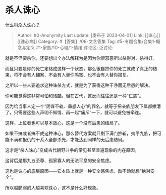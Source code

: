 # 杀人诛心
[什么叫杀人诛心？](https://www.zhihu.com/question/378231496/answer/2963036232)

> Author: #0-Anonymity
> Last update: [发布于 2023-04-01]
> Link: [[诛心]] [[诛心病]]
> Category: #【答集】/08-文艺答集 
> Tag: #5-专题合集/合集1-概念与定义 #1-家族/1D-心理/1-情绪
> 评论区:
> 泛讨论:

就是不但要杀你，还要想出个办法解释为是因为你很邪恶所以杀得对、杀得好。

而且只要是你的死亡定格成这样一个状态，那么很自然你的死亡就成了真正的结束，将不会有人翻案、不会有人替你鸣冤、也不会有人替你报复。

之所以一些人要追求这种诛杀方式，就是为了获得这种干净而无后患的解决。

你可能觉得这非常可怕和残酷，但在古代，这反而往往还是一种“仁慈”。

因为给当事人定一个“阴谋不轨、蛊惑人心”的罪名，就等于把亲族朋友下属都撇清了，只需要这些人声明不知情、再一起“痛斥”一下，就可以避免被牵连。

这样，上位者也可以基本放心，这是一个没有后患的结局了。

如果不搞或者搞不成这种诛心，那么替代方案就只剩下满门抄斩，夷平九族，把可能不满和报仇的干系人全部杀光，才能达到同样的无后患结局。

这才是“杀人诛心”变成古代朝野斗争的常见甚至普遍现象的内在原因。

这背后是那九五至尊、孤家寡人的无法平息的安全焦虑。

这也是诛心的底层原因——它本质上就是一种安全感焦虑，动不动就想“绝对安全”。

所以越脆弱的人越喜欢诛心，这不是什么好现象。
